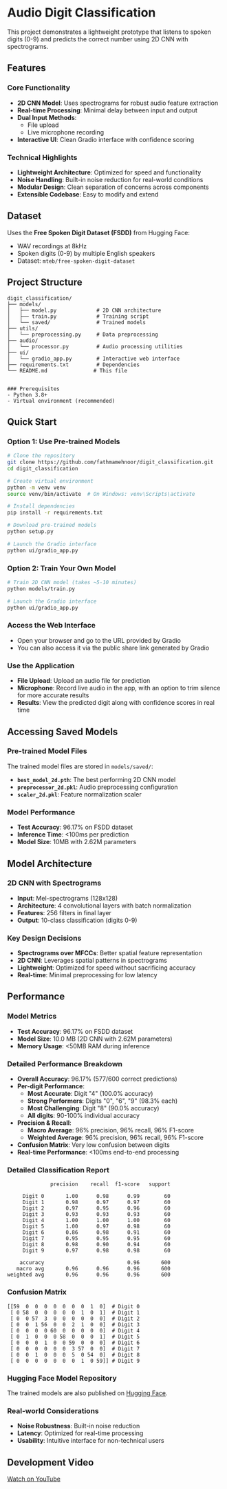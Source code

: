 # Audio Digit Classification

This project demonstrates a lightweight prototype that listens to spoken digits (0-9) and predicts the correct number using 2D CNN with spectrograms.

## Features

### Core Functionality
- **2D CNN Model**: Uses spectrograms for robust audio feature extraction
- **Real-time Processing**: Minimal delay between input and output
- **Dual Input Methods**: 
  - File upload
  - Live microphone recording
- **Interactive UI**: Clean Gradio interface with confidence scoring

### Technical Highlights
- **Lightweight Architecture**: Optimized for speed and functionality
- **Noise Handling**: Built-in noise reduction for real-world conditions
- **Modular Design**: Clean separation of concerns across components
- **Extensible Codebase**: Easy to modify and extend

## Dataset

Uses the **Free Spoken Digit Dataset (FSDD)** from Hugging Face:
- WAV recordings at 8kHz
- Spoken digits (0-9) by multiple English speakers
- Dataset: `mteb/free-spoken-digit-dataset`

## Project Structure

```
digit_classification/
├── models/
│   ├── model.py             # 2D CNN architecture
│   ├── train.py             # Training script
│   └── saved/               # Trained models
├── utils/
│   └── preprocessing.py     # Data preprocessing
├── audio/
│   └── processor.py         # Audio processing utilities
├── ui/
│   └── gradio_app.py        # Interactive web interface
├── requirements.txt         # Dependencies
└── README.md               # This file


### Prerequisites
- Python 3.8+
- Virtual environment (recommended)

```

## Quick Start

### Option 1: Use Pre-trained Models 
```bash
# Clone the repository
git clone https://github.com/fathmamehnoor/digit_classification.git
cd digit_classification

# Create virtual environment
python -m venv venv
source venv/bin/activate  # On Windows: venv\Scripts\activate

# Install dependencies
pip install -r requirements.txt

# Download pre-trained models
python setup.py

# Launch the Gradio interface
python ui/gradio_app.py
```


### Option 2: Train Your Own Model
```bash
# Train 2D CNN model (takes ~5-10 minutes)
python models/train.py
```
```bash
# Launch the Gradio interface
python ui/gradio_app.py
```

### Access the Web Interface
- Open your browser and go to the URL provided by Gradio
- You can also access it via the public share link generated by Gradio

### Use the Application
- **File Upload**: Upload an audio file for prediction  
- **Microphone**: Record live audio in the app, with an option to trim silence for more accurate results  
- **Results**: View the predicted digit along with confidence scores in real time

## Accessing Saved Models

### Pre-trained Model Files
The trained model files are stored in `models/saved/`:
- **`best_model_2d.pth`**: The best performing 2D CNN model
- **`preprocessor_2d.pkl`**: Audio preprocessing configuration
- **`scaler_2d.pkl`**: Feature normalization scaler


### Model Performance
- **Test Accuracy**: 96.17% on FSDD dataset
- **Inference Time**: <100ms per prediction
- **Model Size**: 10MB with 2.62M parameters


## Model Architecture

### 2D CNN with Spectrograms
- **Input**: Mel-spectrograms (128x128)
- **Architecture**: 4 convolutional layers with batch normalization
- **Features**: 256 filters in final layer
- **Output**: 10-class classification (digits 0-9)

### Key Design Decisions
- **Spectrograms over MFCCs**: Better spatial feature representation
- **2D CNN**: Leverages spatial patterns in spectrograms
- **Lightweight**: Optimized for speed without sacrificing accuracy
- **Real-time**: Minimal preprocessing for low latency

## Performance

### Model Metrics
- **Test Accuracy**: 96.17% on FSDD dataset
- **Model Size**: 10.0 MB (2D CNN with 2.62M parameters)
- **Memory Usage**: <50MB RAM during inference

### Detailed Performance Breakdown
- **Overall Accuracy**: 96.17% (577/600 correct predictions)
- **Per-digit Performance**: 
  - **Most Accurate**: Digit "4" (100.0% accuracy)
  - **Strong Performers**: Digits "0", "6", "9" (98.3% each)
  - **Most Challenging**: Digit "8" (90.0% accuracy)
  - **All digits**: 90-100% individual accuracy
- **Precision & Recall**: 
  - **Macro Average**: 96% precision, 96% recall, 96% F1-score
  - **Weighted Average**: 96% precision, 96% recall, 96% F1-score
- **Confusion Matrix**: Very low confusion between digits
- **Real-time Performance**: <100ms end-to-end processing

### Detailed Classification Report
```
              precision    recall  f1-score   support

     Digit 0       1.00      0.98      0.99        60
     Digit 1       0.98      0.97      0.97        60
     Digit 2       0.97      0.95      0.96        60
     Digit 3       0.93      0.93      0.93        60
     Digit 4       1.00      1.00      1.00        60
     Digit 5       1.00      0.97      0.98        60
     Digit 6       0.86      0.98      0.91        60
     Digit 7       0.95      0.95      0.95        60
     Digit 8       0.98      0.90      0.94        60
     Digit 9       0.97      0.98      0.98        60

    accuracy                           0.96       600
   macro avg       0.96      0.96      0.96       600
weighted avg       0.96      0.96      0.96       600
```

### Confusion Matrix
```
[[59  0  0  0  0  0  0  0  1  0]  # Digit 0
 [ 0 58  0  0  0  0  0  1  0  1]  # Digit 1
 [ 0  0 57  3  0  0  0  0  0  0]  # Digit 2
 [ 0  0  1 56  0  0  2  1  0  0]  # Digit 3
 [ 0  0  0  0 60  0  0  0  0  0]  # Digit 4
 [ 0  1  0  0  0 58  0  0  0  1]  # Digit 5
 [ 0  0  0  1  0  0 59  0  0  0]  # Digit 6
 [ 0  0  0  0  0  0  3 57  0  0]  # Digit 7
 [ 0  0  1  0  0  0  5  0 54  0]  # Digit 8
 [ 0  0  0  0  0  0  0  1  0 59]] # Digit 9
```
### Hugging Face Model Repository

The trained models are also published on [Hugging Face](https://huggingface.co/me-r/audio-digit-classification).  

### Real-world Considerations
- **Noise Robustness**: Built-in noise reduction
- **Latency**: Optimized for real-time processing
- **Usability**: Intuitive interface for non-technical users


## Development Video

[Watch on YouTube](https://youtu.be/o_RNc2qBJgQ)

